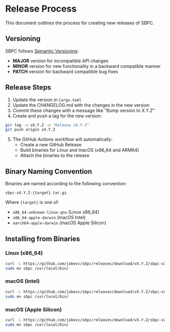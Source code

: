 # Release Process

This document outlines the process for creating new releases of SBPC.

## Versioning

SBPC follows [Semantic Versioning](https://semver.org/):

- **MAJOR** version for incompatible API changes
- **MINOR** version for new functionality in a backward compatible manner
- **PATCH** version for backward compatible bug fixes

## Release Steps

1. Update the version in `Cargo.toml`
2. Update the CHANGELOG.md with the changes in the new version
3. Commit these changes with a message like "Bump version to X.Y.Z"
4. Create and push a tag for the new version:

```bash
git tag -a vX.Y.Z -m "Release vX.Y.Z"
git push origin vX.Y.Z
```

5. The GitHub Actions workflow will automatically:
   - Create a new GitHub Release
   - Build binaries for Linux and macOS (x86_64 and ARM64)
   - Attach the binaries to the release

## Binary Naming Convention

Binaries are named according to the following convention:

```
sbpc-vX.Y.Z-{target}.tar.gz
```

Where `{target}` is one of:
- `x86_64-unknown-linux-gnu` (Linux x86_64)
- `x86_64-apple-darwin` (macOS Intel)
- `aarch64-apple-darwin` (macOS Apple Silicon)

## Installing from Binaries

### Linux (x86_64)

```bash
curl -L https://github.com/jakevc/sbpc/releases/download/vX.Y.Z/sbpc-vX.Y.Z-x86_64-unknown-linux-gnu.tar.gz | tar xz
sudo mv sbpc /usr/local/bin/
```

### macOS (Intel)

```bash
curl -L https://github.com/jakevc/sbpc/releases/download/vX.Y.Z/sbpc-vX.Y.Z-x86_64-apple-darwin.tar.gz | tar xz
sudo mv sbpc /usr/local/bin/
```

### macOS (Apple Silicon)

```bash
curl -L https://github.com/jakevc/sbpc/releases/download/vX.Y.Z/sbpc-vX.Y.Z-aarch64-apple-darwin.tar.gz | tar xz
sudo mv sbpc /usr/local/bin/
```

